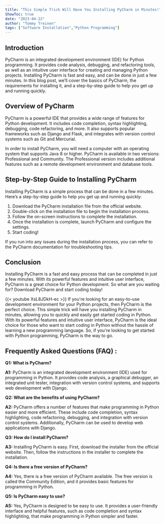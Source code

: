 ```yaml
---
title: "This Simple Trick Will Have You Installing PyCharm in Minutes!"
ShowToc: true 
date: "2023-04-22"
author: "Tommy Treinen" 
tags: ["Software Installation","Python Programming"]
---
```

## Introduction

PyCharm is an integrated development environment (IDE) for Python programming. It provides code analysis, debugging, and refactoring tools, as well as an intuitive user interface for creating and managing Python projects. Installing PyCharm is fast and easy, and can be done in just a few minutes. In this blog post, we’ll cover the basics of PyCharm, the requirements for installing it, and a step-by-step guide to help you get up and running quickly. 

## Overview of PyCharm

PyCharm is a powerful IDE that provides a wide range of features for Python development. It includes code completion, syntax highlighting, debugging, code refactoring, and more. It also supports popular frameworks such as Django and Flask, and integrates with version control systems such as Git and Mercurial. 

In order to install PyCharm, you will need a computer with an operating system that supports Java 8 or higher. PyCharm is available in two versions: Professional and Community. The Professional version includes additional features such as a remote development environment and database tools. 

## Step-by-Step Guide to Installing PyCharm

Installing PyCharm is a simple process that can be done in a few minutes. Here’s a step-by-step guide to help you get up and running quickly: 

1. Download the PyCharm installation file from the official website. 
2. Double-click on the installation file to begin the installation process. 
3. Follow the on-screen instructions to complete the installation. 
4. Once the installation is complete, launch PyCharm and configure the settings. 
5. Start coding! 

If you run into any issues during the installation process, you can refer to the PyCharm documentation for troubleshooting tips. 

## Conclusion

Installing PyCharm is a fast and easy process that can be completed in just a few minutes. With its powerful features and intuitive user interface, PyCharm is a great choice for Python development. So what are you waiting for? Download PyCharm and start coding today!

{{< youtube XsL8JDkH-ec >}} 
If you're looking for an easy-to-use development environment for your Python projects, then PyCharm is the perfect choice. This simple trick will have you installing PyCharm in minutes, allowing you to quickly and easily get started coding in Python. With its powerful features and intuitive user interface, PyCharm is the ideal choice for those who want to start coding in Python without the hassle of learning a new programming language. So, if you're looking to get started with Python programming, PyCharm is the way to go.

## Frequently Asked Questions (FAQ) :
**Q1: What is PyCharm?**

**A1:** PyCharm is an integrated development environment (IDE) used for programming in Python. It provides code analysis, a graphical debugger, an integrated unit tester, integration with version control systems, and supports web development with Django.

**Q2: What are the benefits of using PyCharm?**

**A2:** PyCharm offers a number of features that make programming in Python easier and more efficient. These include code completion, syntax highlighting, code refactoring, debugging, and integration with version control systems. Additionally, PyCharm can be used to develop web applications with Django.

**Q3: How do I install PyCharm?**

**A3:** Installing PyCharm is easy. First, download the installer from the official website. Then, follow the instructions in the installer to complete the installation.

**Q4: Is there a free version of PyCharm?**

**A4:** Yes, there is a free version of PyCharm available. The free version is called the Community Edition, and it provides basic features for programming in Python.

**Q5: Is PyCharm easy to use?**

**A5:** Yes, PyCharm is designed to be easy to use. It provides a user-friendly interface and helpful features, such as code completion and syntax highlighting, that make programming in Python simpler and faster.





